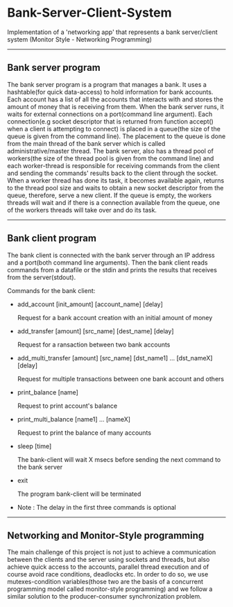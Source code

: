 # Bank-Server-Client-System
Implementation of a 'networking app' that represents a bank server/client system (Monitor Style - Networking Programming)

-------------------
Bank server program
-------------------
The bank server program is a program that manages a bank. It uses a hashtable(for quick data-access) to hold information for bank accounts. Each account has a list of all the accounts that interacts with and stores the amount of money that is receiving from them. When the bank server runs, it waits for external connections on a port(command line argument). Each connection(e.g socket descriptor that is returned from function accept() when a client is attempting to connect) is placed in a queue(the size of the queue is given from the command line). The placement to the queue is done from the main thread of the bank server which is called administrative/master thread. The bank server, also has a thread pool of workers(the size of the thread pool is given from the command line) and each worker-thread is responsible for receiving commands from the client and sending the commands' results back to the client through the socket. When a worker thread has done its task, it becomes available again, returns to the thread pool size and waits to obtain a new socket descriptor from the queue, therefore, serve a new client. If the queue is empty, the workers threads will wait and if there is a connection available from the queue, one of the workers threads will take over and do its task.

-------------------
Bank client program
-------------------
The bank client is connected with the bank server through an IP address and a port(both command line arguments). Then the bank client reads commands from a datafile or the stdin and prints the results that receives from the server(stdout).

Commands for the bank client:

- add_account [init_amount] [account_name] [delay]

  Request for a bank account creation with an initial amount of money

- add_transfer [amount] [src_name] [dest_name] [delay]

  Request for a ransaction between two bank accounts
  
- add_multi_transfer [amount] [src_name] [dst_name1] ... [dst_nameX] [delay]
 
  Request for multiple transactions between one bank account and others
  
- print_balance [name]
  
  Request to print account's balance
  
- print_multi_balance [name1] ... [nameX]

  Request to print the balance of many accounts
  
- sleep [time]

  The bank-client will wait X msecs before sending the next command to the bank server
  
- exit

  The program bank-client will be terminated
  
- Note : The delay in the first three commands is optional
----------------------------------------
Networking and Monitor-Style programming 
----------------------------------------
The main challenge of this project is not just to achieve a communication between the clients and the server using sockets and threads, but also achieve quick access to the accounts, parallel thread execution  and of course avoid race conditions, deadlocks etc. In order to do so, we use mutexes-condition variables(those two are the basis of a concurrent programming model called monitor-style programming) and we follow a similar solution to the producer-consumer synchronization problem. 




  

